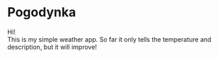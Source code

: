 # Pogodynka <br>
Hi! <br>
This is my simple weather app. So far it only tells the temperature and description, but it will improve!
